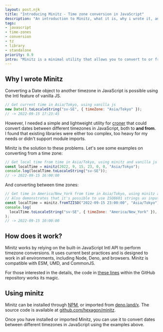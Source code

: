 ```yaml
---
layout: post.njk
title: "Introducing Minitz - Time zone conversion in JavaScript"
description: "An introduction to Minitz, what it is, why i wrote it, and how to use it."
tags:
- javascript
- time-zones
- conversion
- tz
- library
- standalone
priority: 0.9
intro: "Minitz is a minimal utility that allows you to convert to or from any timezone. It is compatible with Deno, Node, and browsers, and is less than 2KB when minified. The library is MIT-licensed, which means you can use it any way you want."
---
```


## Why I wrote Minitz

Converting a Date object to another timezone in JavaScript is possible using the
Intl feature of vanilla JS.

```javascript
// Get current time in Asia/Tokyo, using vanilla js
new Date().toLocaleString("sv-SE", { timeZone: "Asia/Tokyo" });
// -> 2022-09-15 17:23:45
```

However, I needed a simple and lightweight utility for
[croner](https://github.com/hexagon/croner) that could convert dates between
different timezones in JavaScript, both to **and from**. I found that existing
libraries were either too complex, too heavy for my needs or didn't support
module imports.

Minitz is the solution to these problems. Let's see some examples on converting
from a time zone:

```javascript
// Get local time from time in Asia/Tokyo, using minitz and vanilla js
const localTime = minitz(2022, 9, 15, 23, 0, 0, "Asia/Tokyo");
console.log(localTime.toLocaleString("sv-SE"));
// -> 2022-09-15 16:00:00
```

And converting between time zones:

```javascript
// Get time in America/New_York from time in Asia/Tokyo, using minitz and vanilla js
// Also demonstrates that it's possible to use ISO8601 strings as input to minitz, through `.fromTZISO`
const localTime = minitz.fromTZISO("2022-09-15 23:00:00", "Asia/Tokyo");
console.log(
  localTime.toLocaleString("sv-SE", { timeZone: "America/New_York" }),
);
// -> 2022-09-15 10:00:00
```

## How does it work?

Minitz works by relying on the built-in JavaScript Intl API to perform timezone
conversions. It uses current best practices and is designed to work in all
environments, including Node, Deno, and browsers. Minitz is compatible with ESM,
UMD, and CommonJS.

For those interested in the details, the code in
[these lines](https://github.com/Hexagon/minitz/blob/36f82ad67df7268ecf5cc9df214cc29b04ba8da5/src/minitz.js#L94-L142)
within the GitHub repository works its magic.

## Using minitz

Minitz can be installed through [NPM](https://npmjs.com/package/minitz), or
imported from [deno.land/x](https://deno.land/x/minitz). The source code is
available at [github.com/hexagon/minitz](https://github.com/hexagon/minitz).

Once you have installed or imported Minitz, you can use it to convert dates
between different timezones in JavaScript using the examples above.
